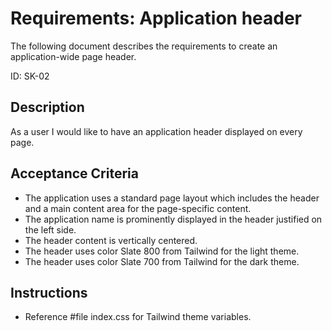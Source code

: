 # Requirements: Application header

The following document describes the requirements to create an application-wide page header.

ID: SK-02

## Description

As a user I would like to have an application header displayed on every page.

## Acceptance Criteria

- The application uses a standard page layout which includes the header and a main content area for the page-specific content.
- The application name is prominently displayed in the header justified on the left side.
- The header content is vertically centered.
- The header uses color Slate 800 from Tailwind for the light theme.
- The header uses color Slate 700 from Tailwind for the dark theme.

## Instructions

- Reference #file index.css for Tailwind theme variables.
